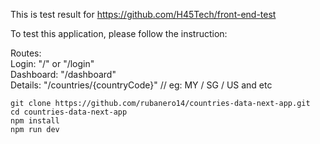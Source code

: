 This is test result for https://github.com/H45Tech/front-end-test

To test this application, please follow the instruction:

Routes:
<br />
Login: "/" or "/login"
<br />
Dashboard: "/dashboard"
<br />
Details: "/countries/{countryCode}" // eg: MY / SG / US and etc

```
git clone https://github.com/rubanero14/countries-data-next-app.git
cd countries-data-next-app
npm install
npm run dev
```
